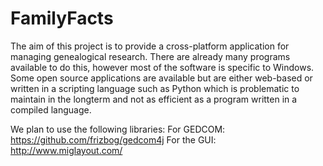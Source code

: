 # FamilyFacts
The aim of this project is to provide a cross-platform application for managing genealogical research. There are already many programs available to do this, however most of the software is specific to Windows. Some open source applications are available but are either web-based or written in a scripting language such as Python which is problematic to maintain in the longterm and not as efficient as a program written in a compiled language.

We plan to use the following libraries:
For GEDCOM: https://github.com/frizbog/gedcom4j
For the GUI: http://www.miglayout.com/

